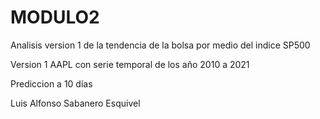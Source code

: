 # MODULO2

Analisis version 1 de la tendencia de la bolsa por medio del indice SP500 

Version 1 AAPL con serie temporal de los año 2010 a 2021 

Prediccion a 10 días 

Luis Alfonso Sabanero Esquivel
